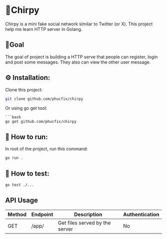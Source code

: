 # 🐤Chirpy
Chirpy is a mini fake social network similar to Twitter (or X). This project help me learn HTTP server in Golang.
## 🏴Goal
The goal of project is building a HTTP serve that people can register, login and post some messages. They also can view the other user message.
## ⚙️ Installation:
Clone this project:
```bash
git clone github.com/phucfix/chirpy
```
Or using go get tool:
```
```bash
go get github.com/phucfix/chirpy
```
## 🏃 How to run:
In root of the project, run this command:
```bash
go run .
```
## 🧪 How to test:
```bash
go test ./...
```
## API Usage
| Method | Endpoint | Description                   | Authentication |
|--------|----------|-------------------------------|----------------|
|GET     | /app/    | Get files served by the server| No             |
